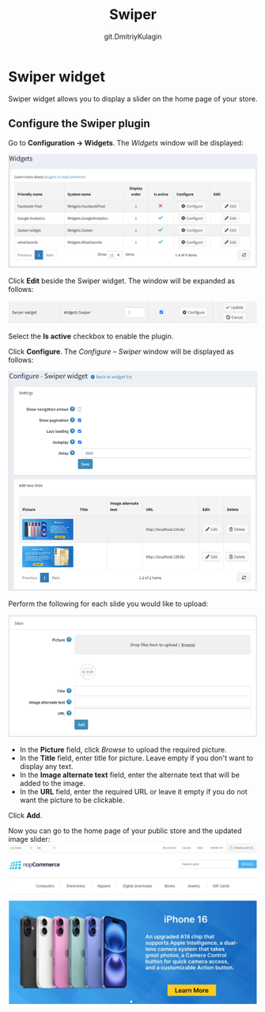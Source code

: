 ﻿---
title: Swiper
uid: en/getting-started/design-your-store/swiper
author: git.DmitriyKulagin
contributors: git.DmitriyKulagin
---

# Swiper widget

Swiper widget allows you to display a slider on the home page of your store.

## Configure the Swiper plugin

Go to **Configuration → Widgets**. The *Widgets* window will be displayed:

![Widgets](_static/swiper/widgets.png)

Click **Edit** beside the Swiper widget. The window will be expanded as follows:

![Swiper Edit](_static/swiper/swiper_edit.png)

Select the **Is active** checkbox to enable the plugin.

Click **Configure**. The *Configure – Swiper* window will be displayed as follows:

![Swiper - Configure](_static/swiper/swiper_configure.png)

Perform the following for each slide you would like to upload:

![Swiper - Add slide](_static/swiper/swiper_add_slide.png)

* In the **Picture** field, click *Browse* to upload the required picture.
* In the **Title** field, enter title for picture. Leave empty if you don't want to display any text.
* In the **Image alternate text** field, enter the alternate text that will be added to the image.
* In the **URL** field, enter the required URL or leave it empty if you do not want the picture to be clickable.

Click **Add**.

Now you can go to the home page of your public store and the updated image slider:
![Homepage](_static/swiper/swiper_homepage.png)
